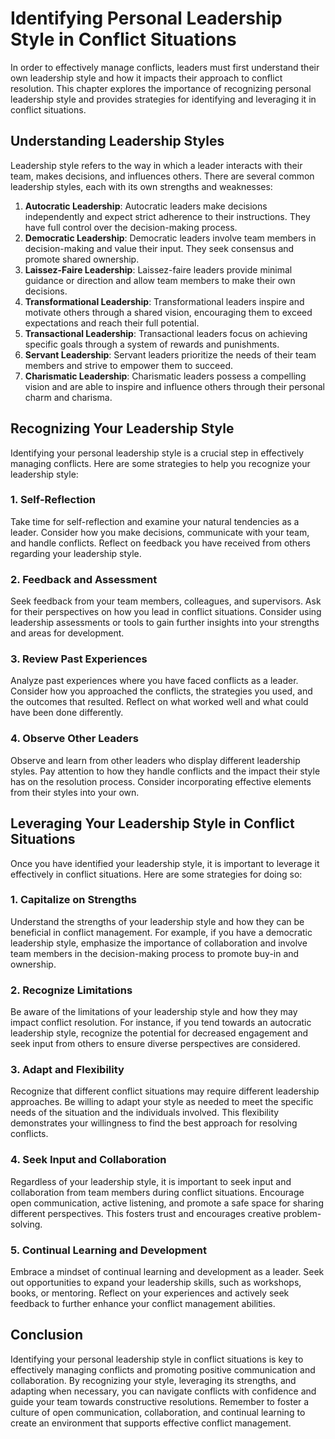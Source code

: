 Identifying Personal Leadership Style in Conflict Situations
=======================================================================

In order to effectively manage conflicts, leaders must first understand their own leadership style and how it impacts their approach to conflict resolution. This chapter explores the importance of recognizing personal leadership style and provides strategies for identifying and leveraging it in conflict situations.

**Understanding Leadership Styles**
-----------------------------------

Leadership style refers to the way in which a leader interacts with their team, makes decisions, and influences others. There are several common leadership styles, each with its own strengths and weaknesses:

1. **Autocratic Leadership**: Autocratic leaders make decisions independently and expect strict adherence to their instructions. They have full control over the decision-making process.
2. **Democratic Leadership**: Democratic leaders involve team members in decision-making and value their input. They seek consensus and promote shared ownership.
3. **Laissez-Faire Leadership**: Laissez-faire leaders provide minimal guidance or direction and allow team members to make their own decisions.
4. **Transformational Leadership**: Transformational leaders inspire and motivate others through a shared vision, encouraging them to exceed expectations and reach their full potential.
5. **Transactional Leadership**: Transactional leaders focus on achieving specific goals through a system of rewards and punishments.
6. **Servant Leadership**: Servant leaders prioritize the needs of their team members and strive to empower them to succeed.
7. **Charismatic Leadership**: Charismatic leaders possess a compelling vision and are able to inspire and influence others through their personal charm and charisma.

**Recognizing Your Leadership Style**
-------------------------------------

Identifying your personal leadership style is a crucial step in effectively managing conflicts. Here are some strategies to help you recognize your leadership style:

### **1. Self-Reflection**

Take time for self-reflection and examine your natural tendencies as a leader. Consider how you make decisions, communicate with your team, and handle conflicts. Reflect on feedback you have received from others regarding your leadership style.

### **2. Feedback and Assessment**

Seek feedback from your team members, colleagues, and supervisors. Ask for their perspectives on how you lead in conflict situations. Consider using leadership assessments or tools to gain further insights into your strengths and areas for development.

### **3. Review Past Experiences**

Analyze past experiences where you have faced conflicts as a leader. Consider how you approached the conflicts, the strategies you used, and the outcomes that resulted. Reflect on what worked well and what could have been done differently.

### **4. Observe Other Leaders**

Observe and learn from other leaders who display different leadership styles. Pay attention to how they handle conflicts and the impact their style has on the resolution process. Consider incorporating effective elements from their styles into your own.

**Leveraging Your Leadership Style in Conflict Situations**
-----------------------------------------------------------

Once you have identified your leadership style, it is important to leverage it effectively in conflict situations. Here are some strategies for doing so:

### **1. Capitalize on Strengths**

Understand the strengths of your leadership style and how they can be beneficial in conflict management. For example, if you have a democratic leadership style, emphasize the importance of collaboration and involve team members in the decision-making process to promote buy-in and ownership.

### **2. Recognize Limitations**

Be aware of the limitations of your leadership style and how they may impact conflict resolution. For instance, if you tend towards an autocratic leadership style, recognize the potential for decreased engagement and seek input from others to ensure diverse perspectives are considered.

### **3. Adapt and Flexibility**

Recognize that different conflict situations may require different leadership approaches. Be willing to adapt your style as needed to meet the specific needs of the situation and the individuals involved. This flexibility demonstrates your willingness to find the best approach for resolving conflicts.

### **4. Seek Input and Collaboration**

Regardless of your leadership style, it is important to seek input and collaboration from team members during conflict situations. Encourage open communication, active listening, and promote a safe space for sharing different perspectives. This fosters trust and encourages creative problem-solving.

### **5. Continual Learning and Development**

Embrace a mindset of continual learning and development as a leader. Seek out opportunities to expand your leadership skills, such as workshops, books, or mentoring. Reflect on your experiences and actively seek feedback to further enhance your conflict management abilities.

**Conclusion**
--------------

Identifying your personal leadership style in conflict situations is key to effectively managing conflicts and promoting positive communication and collaboration. By recognizing your style, leveraging its strengths, and adapting when necessary, you can navigate conflicts with confidence and guide your team towards constructive resolutions. Remember to foster a culture of open communication, collaboration, and continual learning to create an environment that supports effective conflict management.
